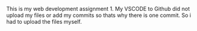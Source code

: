 This is my web development assignment 1. 
My VSCODE to Github did not upload my files or add my commits so thats why there is one commit. So i had to upload the files myself.
